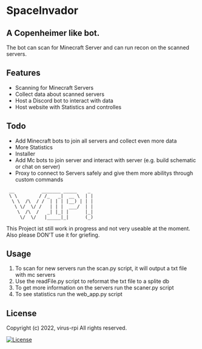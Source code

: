 # SpaceInvador
## A Copenheimer like bot.

The bot can scan for Minecraft Server and can run recon on the scanned servers.
## Features
- Scanning for Minecraft Servers
- Collect data about scanned servers
- Host a Discord bot to interact with data
- Host website with Statistics and controlles

## Todo

- Add Minecraft bots to join all servers and collect even more data
- More Statistics
- Installer
- Add Mc bots to join server and interact with server (e.g. build schematic or chat on server)
- Proxy to connect to Servers safely and give them more abilitys through custom commands

```
 __          _______ _____    _ 
 \ \        / /_   _|  __ \  | |
  \ \  /\  / /  | | | |__) | | |
   \ \/  \/ /   | | |  ___/  | |
    \  /\  /   _| |_| |      |_|
     \/  \/   |_____|_|      (_)
```             
This Project ist still work in progress and not very useable at the moment.
Also please DON'T use it for griefing.

## Usage
1. To scan for new servers run the scan.py script, it will output a txt file with mc servers
2. Use the readFile.py script to reformat the txt file to a splite db
3. To get more information on the servers run the scaner.py script
4. To see statistics run the web_app.py script


## License
Copyright (c) 2022, virus-rpi
All rights reserved.

[![License](https://img.shields.io/badge/License-BSD_3--Clause-blue.svg)](https://opensource.org/licenses/BSD-3-Clause)
